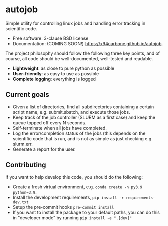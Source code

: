# autojob

Simple utility for controlling linux jobs and handling error tracking in scientific code.

* Free software: 3-clause BSD license
* Documentation: (COMING SOON!) https://x94carbone.github.io/autojob.

The project philosophy should follow the following three key points, and of course, all code should be well-documented, well-tested and readable.

* **Lightweight**: as close to pure python as possible
* **User-friendly**: as easy to use as possible
* **Complete logging**: everything is logged


## Current goals

* Given a list of directories, find all subdirectories containing a certain script name, e.g. submit.sbatch, and execute those jobs.
* Keep track of the job controller (SLURM as a first case) and keep the queue topped off every N seconds.
* Self-terminate when all jobs have completed.
* Log the error/completion status of the jobs (this depends on the scientific code that is run, and is not as simple as just checking e.g. slurm.err.
* Generate a report for the user.


## Contributing

If you want to help develop this code, you should do the following:

* Create a fresh virtual environment, e.g. `conda create -n py3.9 python=3.9`.
* Install the development requirements, `pip install -r requirements-dev.txt`
* Setup the pre-commit hooks `pre-commit install`
* If you want to install the package to your default paths, you can do this in "developer mode" by running `pip install -e ".[dev]"`
